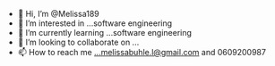 - 👋 Hi, I’m @Melissa189
- 👀 I’m interested in ...software engineering 
- 🌱 I’m currently learning ...software engineering 
- 💞️ I’m looking to collaborate on ...
- 📫 How to reach me ...melissabuhle.l@gmail.com and 0609200987

<!---
Melissa189/Melissa189 is a ✨ special ✨ repository because its `README.md` (this file) appears on your GitHub profile.
You can click the Preview link to take a look at your changes.
--->
